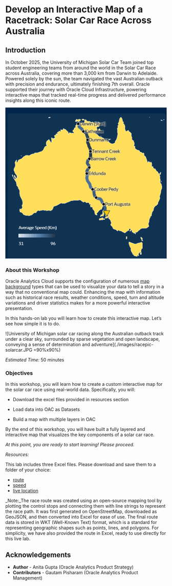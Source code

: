# Develop an Interactive Map of a Racetrack: Solar Car Race Across Australia

## Introduction

In October 2025, the University of Michigan Solar Car Team joined top student engineering teams from around the world in the Solar Car Race across Australia, covering more than 3,000 km from Darwin to Adelaide. Powered solely by the sun, the team navigated the vast Australian outback with precision and endurance, ultimately finishing 7th overall. Oracle supported their journey with Oracle Cloud Infrastructure, powering interactive maps that tracked real-time progress and delivered performance insights along this iconic route.

![a map of Australia showing the route of the Solar Car Race from Darwin to Port Augusta](./images/route-solarcar.png)

### About this Workshop

Oracle Analytics Cloud supports the configuration of numerous [map background](https://docs.oracle.com/en/cloud/paas/analytics-cloud/acubi/apply-map-backgrounds-and-map-layers-enhance-visualizations.html) types that can be used to visualize your data to tell a story in a way that no conventional map could. Enhancing the map with information such as historical race results, weather conditions, speed, turn and altitude variations and driver statistics makes for a more powerful interactive presentation.

In this hands-on lab you will learn how to create this interactive map. Let’s see how
simple it is to do.

![University of Michigan solar car racing along the Australian outback track under a clear sky, surrounded by sparse vegetation and open landscape, conveying a sense of determination and adventure](./images/racepic-solarcar.JPG =90%x90%)

_Estimated Time:_ 50 minutes

### Objectives

In this workshop, you will learn how to create a custom interactive map for the solar car race using real-world data. Specifically, you will:

- Download the excel files provided in resources section

- Load data into OAC as Datasets

- Build a map with multiple layers in OAC

By the end of this workshop, you will have built a fully layered and interactive map that visualizes the key components of a solar car race.

_At this point, you are ready to start learning! Please proceed._

_Resources:_

This lab includes three Excel files. Please download and save them to a folder of your choice:

- [route](./files/route.csv?download=1)
- [speed](./files/speed.csv?download=1)
- [live location](./files/live%20location.csv?download=1)

_Note:_The race route was created using an open-source mapping tool by plotting the control stops and connecting them with line strings to represent the race path. It was first generated on OpenStreetMap, downloaded as GeoJSON, and then converted into Excel for ease of use. The final route data is stored in WKT (Well-Known Text) format, which is a standard for representing geographic shapes such as points, lines, and polygons. For simplicity, we have also provided the route in Excel, ready to use directly for this live lab.

## **Acknowledgements**

- **Author** - Anita Gupta (Oracle Analytics Product Strategy)
- **Contributors** - Gautam Pisharam (Oracle Analytics Product Management)
